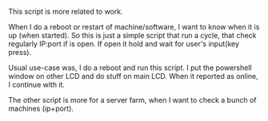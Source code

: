 This script is more related to work.

When I do a reboot or restart of machine/software, I want to know when it is up (when started). 
So this is just a simple script that run a cycle, that check regularly IP:port if is open. If open it hold and wait for user's input(key press).


Usual use-case was, I do a reboot and run this script. I put the powershell window on other LCD and do stuff on main LCD. When it reported as online, I continue with it.

The other script is more for a server farm, when I want to check a bunch of machines (ip+port).
